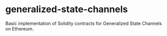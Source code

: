 # generalized-state-channels
Basic implementation of Solidity contracts for Generalized State Channels on Ethereum.
